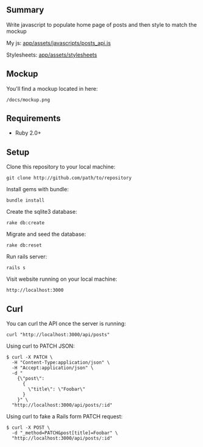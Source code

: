 ## Summary

Write javascript to populate home page of posts and then style to match the mockup

My js: [app/assets/javascripts/posts_api.js](app/assets/javascripts/posts_api.js)

Stylesheets: [app/assets/stylesheets](app/assets/stylesheets)

## Mockup

You'll find a mockup located in here:

    /docs/mockup.png

## Requirements

- Ruby 2.0+

## Setup

Clone this repository to your local machine:

    git clone http://github.com/path/to/repository

Install gems with bundle:

    bundle install

Create the sqlite3 database:

    rake db:create

Migrate and seed the database:

    rake db:reset

Run rails server:

    rails s

Visit website running on your local machine:

    http://localhost:3000

## Curl

You can curl the API once the server is running:

    curl "http://localhost:3000/api/posts"

Using curl to PATCH JSON:
```
$ curl -X PATCH \
  -H "Content-Type:application/json" \
  -H "Accept:application/json" \
  -d "
    {\"post\":
      {
        \"title\": \"Foobar\"
      }
    }" \
  "http://localhost:3000/api/posts/:id"
```

Using curl to fake a Rails form PATCH request:
```
$ curl -X POST \
  -d "_method=PATCH&post[title]=Foobar" \
  "http://localhost:3000/api/posts/:id"
```


